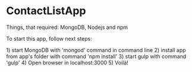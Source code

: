 # ContactListApp
Things, that required:
MongoDB, Nodejs and npm

<p>To start this app, follow next steps:</p>
1) start MongoDB with 'mongod' command in command line
2) install app from app's folder with command 'npm install'
3) start gulp with command 'gulp'
4) Open browser in localhost:3000
5) Voilà!

